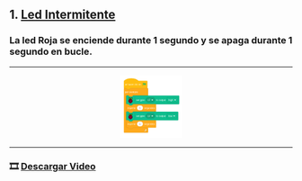## 1. [Led Intermitente](README.md)

### La led Roja se enciende durante 1 segundo y se apaga durante 1 segundo en bucle.

---

<p align="center"><img src="img/ledIntermitente.png" alt="ledInt" width="22%"></p>

---

### 🎞️ [Descargar Video](https://raw.githubusercontent.com/Nando-Asir/practicasRaspberry/refs/heads/main/videos/ledRoja.mov)
